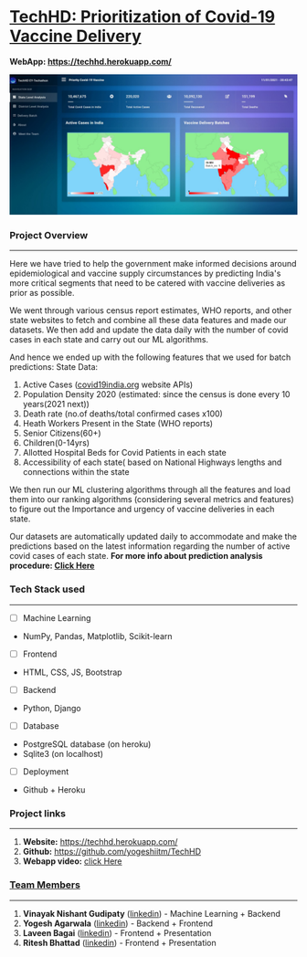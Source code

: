 # [TechHD: Prioritization of Covid-19 Vaccine Delivery](https://techhd.herokuapp.com/)

**WebApp: https://techhd.herokuapp.com/ <br>**

<!-- ![](assets/images/homepage.jpg) -->
<a href="https://techhd.herokuapp.com/"><img src="assets/images/homepage.jpg"></a>

### Project Overview
----------------------------------
Here we have tried to help the government make informed decisions around epidemiological and vaccine supply circumstances by predicting India's more critical segments that need to be catered with vaccine deliveries as prior as possible.

We went through various census report estimates, WHO reports, and other state websites to fetch and combine all these data features and made our datasets. We then add and update the data daily with the number of covid cases in each state and carry out our ML algorithms.

And hence we ended up with the following features that we used for batch predictions:
State Data:
1) Active Cases ([covid19india.org](https://www.covid19india.org/) website APIs)
2) Population Density 2020 (estimated: since the census is done every 10 years(2021 next))
3) Death rate (no.of deaths/total confirmed cases x100)
4) Heath Workers Present in the State (WHO reports)
5) Senior Citizens(60+)
6) Children(0-14yrs)
7) Allotted Hospital Beds for Covid Patients in each state
8) Accessibility of each state( based on National Highways lengths and connections within the state

We then run our ML clustering algorithms through all the features and load them into our ranking algorithms (considering several metrics and features) to figure out the Importance and urgency of vaccine deliveries in each state.

Our datasets are automatically updated daily to accommodate and make the predictions based on the latest information regarding the number of active covid cases of each state.
**For more info about prediction analysis procedure: [Click Here](https://drive.google.com/file/d/1vnI6VuDABLq0wU8IPg-edRxyxkBWHeVn/view?usp=sharing)**


### Tech Stack used
----------------------------------
  - [ ] Machine Learning
   - NumPy, Pandas, Matplotlib, Scikit-learn
  - [ ] Frontend
   - HTML, CSS, JS, Bootstrap
  - [ ] Backend
   - Python, Django
  - [ ] Database
   - PostgreSQL database (on heroku)
   - Sqlite3 (on localhost)
  - [ ] Deployment
   - Github + Heroku
  
    
### Project links
----------------------------------
1. **Website:** https://techhd.herokuapp.com/ <br>
2. **Github:**  https://github.com/yogeshiitm/TechHD <br>
3. **Webapp video:** [click Here](https://drive.google.com/file/d/1w9cYvOAINoc7WjYiRvfwnYB7p40CbiYF/view?usp=sharing) <br>

### [Team Members](https://techhd.herokuapp.com/team)
----------------------------------
1. **Vinayak Nishant Gudipaty** ([linkedin](https://www.linkedin.com/in/vinayak-nishant-gudipaty-907171197/)) - Machine Learning + Backend
2. **Yogesh Agarwala** ([linkedin](https://www.linkedin.com/in/yogeshiitm/)) - Backend + Frontend 
3. **Laveen Bagai** ([linkedin](https://www.linkedin.com/in/laveen-bagai-385484202/)) - Frontend + Presentation 
4. **Ritesh Bhattad** ([linkedin](https://www.linkedin.com/in/ritesh-bhattad-a9bb2b194/)) - Frontend + Presentation 


